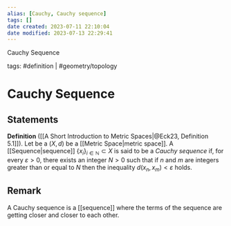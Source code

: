 ```yaml
---
alias: [Cauchy, Cauchy sequence]
tags: []
date created: 2023-07-11 22:10:04
date modified: 2023-07-13 22:29:41
---
```


Cauchy Sequence

tags: #definition | #geometry/topology

# Cauchy Sequence

## Statements

**Definition** ([[A Short Introduction to Metric Spaces|@Eck23, Definition 5.1]]). Let be a $(X,d)$ be a [[Metric Space|metric space]]. A [[Sequence|sequence]] $\{x_i\}_{i\in\mathbb{N}}\subset X$ is said to be a _Cauchy sequence_ if, for every $\varepsilon>0$, there exists an integer $N>0$ such that if $n$ and $m$ are integers greater than or equal to $N$ then the inequality $d(x_n,x_m)<\varepsilon$ holds.

## Remark

A Cauchy sequence is a [[sequence]] where the terms of the sequence are getting closer and closer to each other.